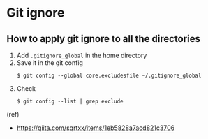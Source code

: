 # Git ignore

## How to apply git ignore to all the directories

1. Add `.gitignore_global` in the home directory
2. Save it in the git config
    ```
    $ git config --global core.excludesfile ~/.gitignore_global
    ```
3. Check
    ```
    $ git config --list | grep exclude

(ref)
- https://qiita.com/sqrtxx/items/1eb5828a7acd821c3706